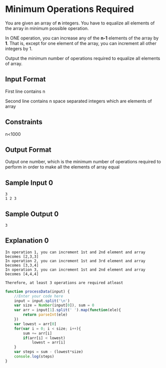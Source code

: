 # **Minimum Operations Required**

You are given an array of **n** integers. You have to equalize all elements of the array in minimum possible operation.

In ONE operation, you can increase any of the **n-1** elements of the array by **1**. That is, except for one element of the array, you can increment all other integers by 1.

Output the minimum number of operations required to equalize all elements of array.
## Input Format

First line contains n

Second line contains n space separated integers which are elements of array

## Constraints

n<1000

## Output Format

Output one number, which is the minimum number of operations required to perform in order to make all the elements of array equal

## Sample Input 0
```
3
1 2 3
```
## Sample Output 0
```
3
```
## Explanation 0
```
In operation 1, you can increment 1st and 2nd element and array becomes [2,3,3]
In operation 2, you can increment 1st and 3rd element and array becomes [3,3,4]
In operation 3, you can increment 1st and 2nd element and array becomes [4,4,4]

Therefore, at least 3 operations are required atleast
```
```javascript
function processData(input) {
    //Enter your code here
    input = input.split('\n')
    var size = Number(input[0]), sum = 0
    var arr = input[1].split(' ').map(function(ele){
        return parseInt(ele)
    })
    var lowest = arr[0]
    for(var i = 0; i < size; i++){
        sum += arr[i]
        if(arr[i] < lowest)
            lowest = arr[i]
    }
    var steps = sum - (lowest*size)
    console.log(steps)
} 
```

